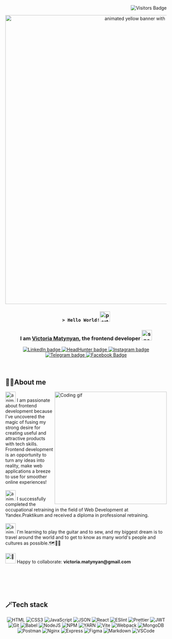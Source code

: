 <div align="right">
  <p align="right">
    <img src="https://api.visitorbadge.io/api/visitors?path=https%3A%2F%2Fgithub.com%2FVictoriaMatynyan&label=visitors&countColor=%23263759&style=plastic" alt="Visitors Badge">
  </p>
</div>

<div align="center">
  <img src="https://user-images.githubusercontent.com/74038190/213910845-af37a709-8995-40d6-be59-724526e3c3d7.gif" alt="animated yellow banner with JS functionality" width="900">
</div>

<div align="center">
  
  ### `> Hello World!`<img src="https://fonts.gstatic.com/s/e/notoemoji/latest/1f389/512.gif" alt="party popper emoji" width="32" height="32">
  ### I am [Victoria Matynyan](https://github.com/VictoriaMatynyan), the frontend developer <img src="https://fonts.gstatic.com/s/e/notoemoji/latest/1f680/512.gif" alt="space rocket emoji" width="32" height="32">
 
</div>

<div align="center">
  <a href="https://www.linkedin.com/in/victoria-matynyan-955b71a7/" target="_blank">
    <img src="https://img.shields.io/badge/LinkedIn-0077B5?style=for-the-badge&logo=linkedin&logoColor=white" alt="LinkedIn badge"/>
  </a>
  <a href="https://hh.ru/resume/ab96ef13ff0c09b7930039ed1f6e6e52386c76" target="_blank">
    <img src="https://img.shields.io/badge/HeadHunter-red?style=for-the-badge&logo=headhunter&logoColor=white" alt="HeadHunter badge"/>
  </a>
  <a href="https://www.instagram.com/v_matynyan/" target="_blank">
    <img src="https://img.shields.io/badge/Instagram-fe4164?style=for-the-badge&logo=instagram&logoColor=white" alt="Instagram badge" />
  </a>
  <a href="https://t.me/victoria_matynyan" target="_blank">
      <img src="https://img.shields.io/badge/-Telegram-0088cc.svg?style=for-the-badge&logo=telegram&logoColor=white" alt="Telegram badge">
  </a>
  <a href="https://www.facebook.com/victoriamagpie" target="_blank">
      <img src="https://img.shields.io/badge/-Facebook-1877F2.svg?style=for-the-badge&logo=facebook&logoColor=white" alt="Facebook Badge">
  </a>
  
</div>
<br></br>

## 🧙‍♀️About me
<p>
 <img align="right" width="350" src="https://user-images.githubusercontent.com/74038190/212284164-662b26f5-a2e4-49cb-b675-4af56e609afa.gif" alt="Coding gif" />
  <img src="https://fonts.gstatic.com/s/e/notoemoji/latest/2764_fe0f_200d_1f525/512.gif" alt="animated flaming heart emoji" width="32" height="32"> I am passionate about frontend development because I've uncovered the magic of fusing my strong desire for creating useful and attractive products with tech skills. Frontend development is an opportunity to turn any ideas into reality, make web applications a breeze to use for smoother online experiences!<br/><br/>
  <img src="https://fonts.gstatic.com/s/e/notoemoji/latest/1f393/512.gif" alt="animated square academic cap amoji" width="32" height="32"> I successfully completed the occupational retraining in the field of Web Development at Yandex.Praktikum and received a diploma in professional retraining.<br/><br/>
  <img src="https://fonts.gstatic.com/s/e/notoemoji/latest/1f30e/512.gif" alt="animated globe emoji" width="32" height="32"> I'm learning to play the guitar and to sew, and my biggest dream is to travel around the world and to get to know as many world's people and cultures as possible.🗺️👯‍♀️<br/><br/>
  <img src="https://fonts.gstatic.com/s/e/notoemoji/latest/1f48c/512.gif" alt="💌" width="32" height="32"> Happy to collaborate: <strong> victoria.matynyan@gmail.com </strong> <br/><br/>
</p>
<br/>
<br/>
<br/>

## 🪄Tech stack

<div align="center">

  ![HTML](https://img.shields.io/badge/HTML5-E34F26?style=for-the-badge&logo=html5&logoColor=white)
  ![CSS3](https://img.shields.io/badge/CSS3-1572B6?style=for-the-badge&logo=css3&logoColor=white)
  ![JavaScript](https://img.shields.io/badge/JavaScript-323330?style=for-the-badge&logo=javascript&logoColor=F7DF1E)
  ![JSON](https://img.shields.io/badge/json-5E5C5C?style=for-the-badge&logo=json&logoColor=white)
  ![React](https://img.shields.io/badge/React-20232A?style=for-the-badge&logo=react&logoColor=61DAFB)
  ![ESlint](https://img.shields.io/badge/eslint-3A33D1?style=for-the-badge&logo=eslint&logoColor=white)
  ![Prettier](https://img.shields.io/badge/prettier-1A2C34?style=for-the-badge&logo=prettier&logoColor=F7BA3E)
  ![JWT](https://img.shields.io/badge/JWT-000000?style=for-the-badge&logo=JSON%20web%20tokens&logoColor=white)
  ![Git](https://img.shields.io/badge/Git-F05032?style=for-the-badge&logo=git&logoColor=white)
  ![Babel](https://img.shields.io/badge/Figma-F24E1E?style=for-the-badge&logo=figma&logoColor=white)
  ![NodeJS](https://img.shields.io/badge/Node%20js-339933?style=for-the-badge&logo=nodedotjs&logoColor=white)
  ![NPM](https://img.shields.io/badge/npm-CB3837?style=for-the-badge&logo=npm&logoColor=white)
  ![YARN](https://img.shields.io/badge/Yarn-2C8EBB?style=for-the-badge&logo=yarn&logoColor=white)
  ![Vite](https://img.shields.io/badge/Vite-B73BFE?style=for-the-badge&logo=vite&logoColor=FFD62E)
  ![Webpack](https://img.shields.io/badge/Webpack-8DD6F9?style=for-the-badge&logo=Webpack&logoColor=white)
  ![MongoDB](https://img.shields.io/badge/MongoDB-4EA94B?style=for-the-badge&logo=mongodb&logoColor=white)
  ![Postman](https://img.shields.io/badge/Postman-FF6C37?style=for-the-badge&logo=Postman&logoColor=white)
  ![Nginx](https://img.shields.io/badge/Nginx-009639?style=for-the-badge&logo=nginx&logoColor=white)
  ![Express](https://img.shields.io/badge/Express%20js-000000?style=for-the-badge&logo=express&logoColor=white)
  ![Figma](https://img.shields.io/badge/Figma-F24E1E?style=for-the-badge&logo=figma&logoColor=white)
  ![Markdown](https://img.shields.io/badge/Markdown-000000?style=for-the-badge&logo=markdown&logoColor=white)
  ![VSCode](https://img.shields.io/badge/Visual_Studio-0078d7?style=for-the-badge&logo=visual%20studio&logoColor=white)
  
</div>

